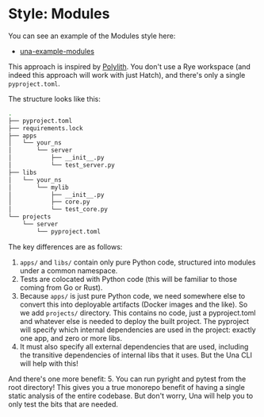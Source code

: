 # Style: Modules

You can see an example of the Modules style here:
- [una-example-modules](https://github.com/carderne/una-example-modules)

This approach is inspired by [Polylith](https://davidvujic.github.io/python-polylith-docs/).
You don't use a Rye workspace (and indeed this approach will work with just Hatch), and there's only a single `pyproject.toml`.

The structure looks like this:
```bash
.
├── pyproject.toml
├── requirements.lock
├── apps
│   └── your_ns
│       └── server
│           ├── __init__.py
│           └── test_server.py
├── libs
│   └── your_ns
│       └── mylib
│           ├── __init__.py
│           ├── core.py
│           └── test_core.py
└── projects
    └── server
        └── pyproject.toml
```

The key differences are as follows:
1. `apps/` and `libs/` contain only pure Python code, structured into modules under a common namespace.
2. Tests are colocated with Python code (this will be familiar to those coming from Go or Rust).
3. Because `apps/` is just pure Python code, we need somewhere else to convert this into deployable artifacts (Docker images and the like).
So we add `projects/` directory. This contains no code, just a pyproject.toml and whatever else is needed to deploy the built project.
The pyproject will specify which internal dependencies are used in the project: exactly one app, and zero or more libs.
4. It must also specify all external dependencies that are used, including the transitive dependencies of internal libs that it uses.
But the Una CLI will help with this!

And there's one more benefit:
5. You can run pyright and pytest from the root directory!
This gives you a true monorepo benefit of having a single static analysis of the entire codebase.
But don't worry, Una will help you to only test the bits that are needed.
